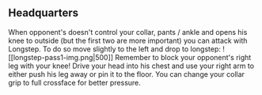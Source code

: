 


## Headquarters
When opponent's doesn't control your collar, pants / ankle and opens his knee to outside (but the first two are more important) you can attack with Longstep. To do so move slightly to the left and drop to longstep:
![[longstep-pass1-img.png|500]]
Remember to block your opponent's right leg with your knee! Drive your head into his chest and use your right arm to either push his leg away or pin it to the floor. You can change your collar grip to full crossface for better pressure.